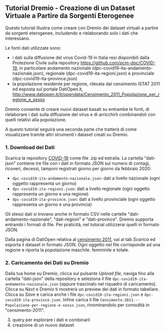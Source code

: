 ## Tutorial Dremio - Creazione di un Dataset Virtuale a Partire da Sorgenti Eterogenee

Questo tutorial illustra come creare con Dremio dei dataset virtuali a partire da sorgenti eterogenee, includendo e rielaborando solo i dati che interessano.

Le fonti dati utilizzate sono:

- i dati sulla diffusione del virus Covid-19 in Italia resi disponibili dalla Protezione Civile sulla repository https://github.com/pcm-dpc/COVID-19, in particolare andamento nazionale (dpc-covid19-ita-andamento-nazionale.json), regionale (dpc-covid19-ita-regioni.json) e provinciale (dpc-covid19-ita-province.json)
- la popolazione residente per regione, rilevata dal censimento ISTAT 2011 ed esposta sul portale DatiOpen.it, http://www.datiopen.it/it/opendata/Censimento_2011_Popolazione_per_regione_e_sesso

Dremio consente di creare nuovi dataset basati su entrambe le fonti, di rielaborare i dati sulla diffusione del virus e di arricchirli combinandoli con quelli relativi alla popolazione.

A questo tutorial seguirà una seconda parte che tratterà di come visualizzare tramite altri strumenti i dataset creati su Dremio.

### 1. Download dei Dati

Scarica la repository [COVID-19](https://github.com/pcm-dpc/COVID-19) come file .zip ed estraila. La cartella "dati-json" contiene tre file con i dati in formato JSON sul numero di contagi, ricoveri, decessi, tamponi registrati giorno per giorno da febbraio 2020:

- `dpc-covid19-ita-andamento-nazionale.json`: dati a livello nazionale (ogni oggetto rappresenta un giorno)
- `dpc-covid19-ita-regioni.json`: dati a livello regionale (ogni oggetto rappresenta un giorno e una regione)
- `dpc-covid19-ita-province.json`: dati a livello provinciale (ogni oggetto rappresenta un giorno e una provincia)

Gli stessi dati si trovano anche in formato CSV nelle cartelle "dati-andamento-nazionale", "dati-regioni" e "dati-province". Dremio supporta entrambi i formati di file. Per praticità, nel tutorial utilizzerai quelli in formato JSON.

Dalla pagina di DatiOpen relativa al [censimento 2011](http://www.datiopen.it/it/opendata/Censimento_2011_Popolazione_per_regione_e_sesso), vai al tab *Scarica* ed esporta il dataset in formato JSON. Ogni oggetto nel file corrisponde ad una regione e riporta la popolazione maschile. femminile e totale.

### 2. Caricamento dei Dati su Dremio

Dalla tua home su Dremio, clicca sul pulsante *Upload file*, naviga fino alla cartella "dati-json" della repository e seleziona il file `dpc-covid19-ita-andamento-nazionale.json` (oppure trascinalo nel riquadro di caricamento). Clicca su *Next* e Dremio ti mostrerà un preview dei dati in formato tabellare. Clicca su *Save* e carica anche i file `dpc-covid19-ita-regioni.json` e `dpc-covid19-ita-province.json`. Infine carica il file `Censimento-2011---Popolazione-per-regione-e-sesso.json`, rinominandolo per comodità in "censimento-2011".


3. query per esplorare i dati e combinarli
4. creazione di un nuovo dataset
